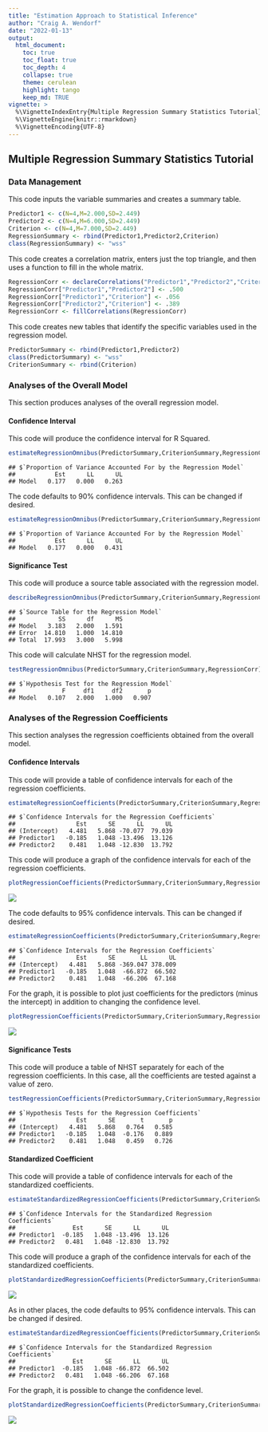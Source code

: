 ```yaml
---
title: "Estimation Approach to Statistical Inference"
author: "Craig A. Wendorf"
date: "2022-01-13"
output:
  html_document:
    toc: true
    toc_float: true
    toc_depth: 4
    collapse: true
    theme: cerulean
    highlight: tango
    keep_md: TRUE
vignette: >
  %\VignetteIndexEntry{Multiple Regression Summary Statistics Tutorial}
  %\VignetteEngine{knitr::rmarkdown}
  %\VignetteEncoding{UTF-8}
---
```






## Multiple Regression Summary Statistics Tutorial

### Data Management

This code inputs the variable summaries and creates a summary table.

```r
Predictor1 <- c(N=4,M=2.000,SD=2.449)
Predictor2 <- c(N=4,M=6.000,SD=2.449)
Criterion <- c(N=4,M=7.000,SD=2.449)
RegressionSummary <- rbind(Predictor1,Predictor2,Criterion)
class(RegressionSummary) <- "wss"
```

This code creates a correlation matrix, enters just the top triangle, and then uses a function to fill in the whole matrix.

```r
RegressionCorr <- declareCorrelations("Predictor1","Predictor2","Criterion")
RegressionCorr["Predictor1","Predictor2"] <- .500
RegressionCorr["Predictor1","Criterion"] <- .056
RegressionCorr["Predictor2","Criterion"] <- .389
RegressionCorr <- fillCorrelations(RegressionCorr)
```

This code creates new tables that identify the specific variables used in the regression model.

```r
PredictorSummary <- rbind(Predictor1,Predictor2)
class(PredictorSummary) <- "wss"
CriterionSummary <- rbind(Criterion)
```

### Analyses of the Overall Model

This section produces analyses of the overall regression model.

#### Confidence Interval

This code will produce the confidence interval for R Squared.

```r
estimateRegressionOmnibus(PredictorSummary,CriterionSummary,RegressionCorr)
```

```
## $`Proportion of Variance Accounted For by the Regression Model`
##           Est      LL      UL
## Model   0.177   0.000   0.263
```

The code defaults to 90% confidence intervals. This can be changed if desired.

```r
estimateRegressionOmnibus(PredictorSummary,CriterionSummary,RegressionCorr,conf.level=.95)
```

```
## $`Proportion of Variance Accounted For by the Regression Model`
##           Est      LL      UL
## Model   0.177   0.000   0.431
```

#### Significance Test

This code will produce a source table associated with the regression model.

```r
describeRegressionOmnibus(PredictorSummary,CriterionSummary,RegressionCorr)
```

```
## $`Source Table for the Regression Model`
##            SS      df      MS
## Model   3.183   2.000   1.591
## Error  14.810   1.000  14.810
## Total  17.993   3.000   5.998
```

This code will calculate NHST for the regression model.

```r
testRegressionOmnibus(PredictorSummary,CriterionSummary,RegressionCorr)
```

```
## $`Hypothesis Test for the Regression Model`
##             F     df1     df2       p
## Model   0.107   2.000   1.000   0.907
```

### Analyses of the Regression Coefficients

This section analyses the regression coefficients obtained from the overall model.

#### Confidence Intervals

This code will provide a table of confidence intervals for each of the regression coefficients.

```r
estimateRegressionCoefficients(PredictorSummary,CriterionSummary,RegressionCorr)
```

```
## $`Confidence Intervals for the Regression Coefficients`
##                 Est      SE      LL      UL
## (Intercept)   4.481   5.868 -70.077  79.039
## Predictor1   -0.185   1.048 -13.496  13.126
## Predictor2    0.481   1.048 -12.830  13.792
```

This code will produce a graph of the confidence intervals for each of the regression coefficients.

```r
plotRegressionCoefficients(PredictorSummary,CriterionSummary,RegressionCorr)
```

![](figures/Regression-MultipleA-1.png)<!-- -->

The code defaults to 95% confidence intervals. This can be changed if desired.

```r
estimateRegressionCoefficients(PredictorSummary,CriterionSummary,RegressionCorr,conf.level=.99)
```

```
## $`Confidence Intervals for the Regression Coefficients`
##                 Est      SE       LL      UL
## (Intercept)   4.481   5.868 -369.047 378.009
## Predictor1   -0.185   1.048  -66.872  66.502
## Predictor2    0.481   1.048  -66.206  67.168
```

For the graph, it is possible to plot just coefficients for the predictors (minus the intercept) in addition to changing the confidence level.

```r
plotRegressionCoefficients(PredictorSummary,CriterionSummary,RegressionCorr,conf.level=.99,line=0,intercept=FALSE)
```

![](figures/Regression-MultipleB-1.png)<!-- -->

#### Significance Tests

This code will produce a table of NHST separately for each of the regression coefficients. In this case, all the coefficients are tested against a value of zero.

```r
testRegressionCoefficients(PredictorSummary,CriterionSummary,RegressionCorr)
```

```
## $`Hypothesis Tests for the Regression Coefficients`
##                 Est      SE       t       p
## (Intercept)   4.481   5.868   0.764   0.585
## Predictor1   -0.185   1.048  -0.176   0.889
## Predictor2    0.481   1.048   0.459   0.726
```

#### Standardized Coefficient

This code will provide a table of confidence intervals for each of the standardized coefficients.

```r
estimateStandardizedRegressionCoefficients(PredictorSummary,CriterionSummary,RegressionCorr)
```

```
## $`Confidence Intervals for the Standardized Regression Coefficients`
##                Est      SE      LL      UL
## Predictor1  -0.185   1.048 -13.496  13.126
## Predictor2   0.481   1.048 -12.830  13.792
```

This code will produce a graph of the confidence intervals for each of the standardized coefficients.

```r
plotStandardizedRegressionCoefficients(PredictorSummary,CriterionSummary,RegressionCorr)
```

![](figures/Regression-MultipleStandardA-1.png)<!-- -->

As in other places, the code defaults to 95% confidence intervals. This can be changed if desired.

```r
estimateStandardizedRegressionCoefficients(PredictorSummary,CriterionSummary,RegressionCorr,conf.level=.99)
```

```
## $`Confidence Intervals for the Standardized Regression Coefficients`
##                Est      SE      LL      UL
## Predictor1  -0.185   1.048 -66.872  66.502
## Predictor2   0.481   1.048 -66.206  67.168
```

For the graph, it is possible to change the confidence level.

```r
plotStandardizedRegressionCoefficients(PredictorSummary,CriterionSummary,RegressionCorr,conf.level=.99)
```

![](figures/Regression-MultipleStandardB-1.png)<!-- -->
